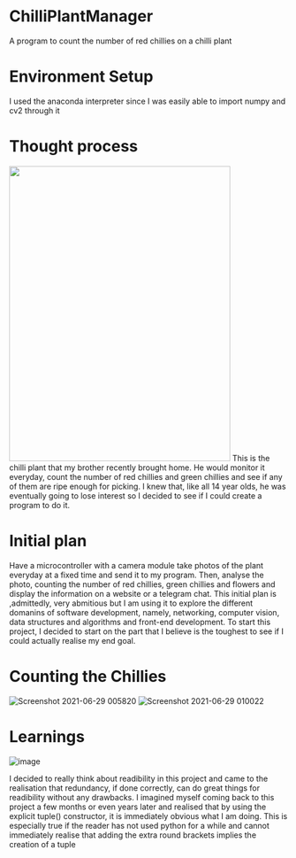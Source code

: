 # ChilliPlantManager
A program to count the number of red chillies on a chilli plant

# Environment Setup
I used the anaconda interpreter since I was easily able to import numpy and cv2 through it

# Thought process

<img src="https://user-images.githubusercontent.com/33245117/109410579-be717180-79d6-11eb-8212-32cb6c1629af.jpeg" width="400" height="533">
This is the chilli plant that my brother recently brought home. He would monitor it everyday, count the number of red chillies and green chillies and see if any of them are ripe enough for picking. I knew that, like all 14 year olds, he was eventually going to lose interest so I decided to see if I could create a program to do it.

# Initial plan

Have a microcontroller with a camera module take photos of the plant everyday at a fixed time and send it to my program. Then, analyse the photo, counting the number of red chillies, green chillies and flowers and display the information on a website or a telegram chat. This initial plan is ,admittedly, very abmitious but I am using it to explore the different domanins of software development, namely, networking, computer vision, data structures and algorithms and front-end development. To start this project, I decided to start on the part that I believe is the toughest to see if I could actually realise my end goal.

# Counting the Chillies

![Screenshot 2021-06-29 005820](https://user-images.githubusercontent.com/33245117/123676828-ff8b6c80-d876-11eb-8d1e-e459fc7eb458.png)
![Screenshot 2021-06-29 010022](https://user-images.githubusercontent.com/33245117/123676842-02865d00-d877-11eb-94c1-3801384d7f69.png)



# Learnings

![image](https://user-images.githubusercontent.com/33245117/109413756-14034980-79ea-11eb-9dad-334917e54911.png)

I decided to really think about readibility in this project and came to the realisation that redundancy, if done correctly, can do great things for readibility without any drawbacks. I imagined myself coming back to this project a few months or even years later and realised that by using the explicit tuple() constructor, it is immediately obvious what I am doing. This is especially true if the reader has not used python for a while and cannot immediately realise that adding the extra round brackets implies the creation of a tuple
